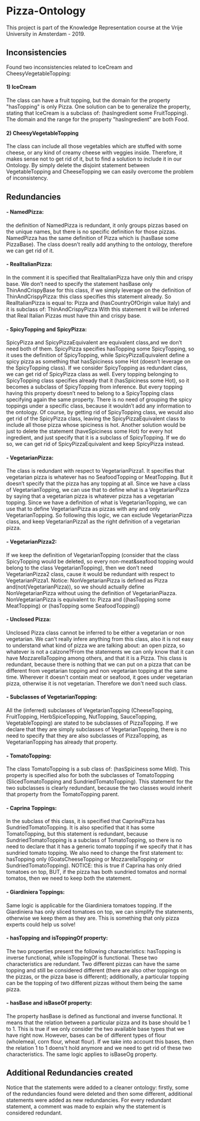 # Pizza-Ontology #
This project is part of the Knowledge Representation course at the Vrije University in Amsterdam - 2019.

## Inconsistencies ##

Found two inconsistencies related to IceCream and CheesyVegetableTopping: 
   #### 1) IceCream 
   The class can have a fruit topping, but the domain for the property "hasTopping" is only Pizza. One solution can be to generalize the property, stating that IceCream is a subclass of: (hasIngredient some FruitTopping). The domain and the range for the property "hasIngredient" are both Food.
   #### 2) CheesyVegetableTopping 
   The class can include all those vegetables which are stuffed with some cheese, or any kind of creamy cheese with veggies inside. Therefore, it makes sense not to get rid of it, but to find a solution to include it in our Ontology. By simply delete the disjoint statement between VegetableTopping and CheeseTopping we can easily overcome the problem of inconsistency. 

## Redundancies ##

#### - NamedPizza: 
the definition of NamedPizza is redundant, it only groups pizzas based on the unique names, but there is no specific definition for those pizzas. NamedPizza has the same definition of Pizza which is (hasBase some PizzaBase). The class doesn’t really add anything to the ontology, therefore we can get rid of it.

#### - RealItalianPizza: 
In the comment it is specified that RealItalianPizza have only thin and crispy base. We don’t need to specify the statement hasBase only ThinAndCrispyBase for this class, if we simply leverage on the definition of ThinAndCrispyPizza: this class specifies this statement already. 
So RealItalianPizza is equal to: Pizza and (hasCountryOfOrigin value Italy) and it is subclass of: ThinAndCrispyPizza
With this statement it will be inferred that Real Italian Pizzas must have thin and crispy base.

#### - SpicyTopping and SpicyPizza: 
SpicyPizza and SpicyPizzaEquivalent are equivalent class,and we don’t need both of them. SpicyPizza specifies hasTopping some SpicyTopping, so it uses the definition of SpicyTopping, while SpicyPizzaEquivalent define a spicy pizza as something that hasSpiciness some Hot (doesn’t leverage on the SpicyTopping class). If we consider SpicyTopping as redundant class, we can get rid of SpicyPizza class as well. Every topping belonging to SpicyTopping class specifies already that it (hasSpiciness some Hot), so it becomes a subclass of SpicyTopping from inference. But every topping having this property doesn’t need to belong to a SpicyTopping class specifying again the same property. There is no need of grouping the spicy toppings under a specific class, because it wouldn’t add any information to the ontology. Of course, by getting rid of SpicyTopping class, we would also get rid of the SpicyPizza class, leaving the SpicyPizzaEquivalent class to include all those pizza whose spiciness is hot. 
Another solution would be just to delete the statement (haveSpiciness some Hot) for every hot ingredient, and just specify that it is a subclass of SpicyTopping. If we do so, we can get rid of SpicyPizzaEquivalent and keep SpicyPizza instead.

#### - VegetarianPizza:
The class is redundant with respect to VegetarianPizza1. It specifies that vegetarian pizza is whatever has no SeafoodTopping or MeatTopping. But it doesn’t specify that the pizza has any topping at all. Since we have a class of VegetarianTopping, we can use that to define what is a VegetarianPizza by saying that a vegetarian pizza is whatever pizza has a vegetarian topping. Since we have a definition of what is VegetarianTopping, we can use that to define VegetarianPizza as pizzas with any and only VegetarianTopping. So following this logic, we can exclude VegetarianPizza class, and keep VegetarianPizza1 as the right definition of a vegetarian pizza.

#### - VegetarianPizza2:
If we keep the definition of VegetarianTopping (consider that the class SpicyTopping would be deleted, so every non-meat&seafood topping would belong to the class VegetarianTopping), then we don’t need VegetarianPizza2 class, cause it would be redundant with respect to VegetarianPizza1. Notice: NonVegetarianPizza is defined as Pizza and(not(VegetarianPizza)), so we should actually define NonVegetarianPizza without using the definition of VegetarianPiazza. 
NonVegetarianPizza is equivalent to: Pizza and ((hasTopping some MeatTopping) or (hasTopping some SeafoodTopping))

#### - Unclosed Pizza:
Unclosed Pizza class cannot be inferred to be either a vegetarian or non vegetarian. We can't really infere anything from this class, also it is not easy to understand what kind of pizza we are talking about: an open pizza, so whatever is not a calzone?From the statements we can only know that it can have MozzarellaTopping among others, and that it is a Pizza. This class is redundant, because there is nothing that we can put on a pizza that can be different from vegetarian topping and non vegetarian topping at the same time. Wherever it doesn't contain meat or seafood, it goes under vegetarian pizza, otherwise it is not vegetarian. Therefore we don't need such class.

#### - Subclasses of VegetarianTopping:
All the (inferred) subclasses of VegetarianTopping (CheeseTopping, FruitTopping, HerbSpiceTopping, NutTopping, SauceTopping, VegetableTopping) are stated to be subclasses of PizzaTopping. If we declare that they are simply subclasses of VegetarianTopping, there is no need to specify that they are also subclasses of PizzaTopping, as VegetarianTopping has already that property.

#### - TomatoTopping: 
The class TomatoTopping is a sub class of: (hasSpiciness some Mild). This property is specified also for both the subclasses of TomatoTopping (SlicedTomatoTopping and SundriedTomatoTopping). This statement for the two subclasses is clearly redundant, because the two classes would inherit that property from the TomatoTopping parent. 

#### - Caprina Toppings: 
In the subclass of this class, it is specified that CaprinaPizza has SundriedTomatoTopping. It is also specified that it has some TomatoTopping, but this statement is redundant, because SundriedTomatoTopping is a subclass of TomatoTopping, so there is no need to declare that it has a generic tomato topping if we specify that it has sundried tomato topping. We also need to change the first statement to: hasTopping only (GoatsCheeseTopping or MozzarellaTopping or SundriedTomatoTopping).
NOTICE: this is true if Caprina has only dried tomatoes on top, BUT, if the pizza has both sundried tomatos and normal tomatos, then we need to keep both the statement.

#### - Giardiniera Toppings: 
Same logic is applicable for the Giardiniera tomatoes topping. If the Giardiniera has only sliced tomatoes on top, we can simplify the statements, otherwise we keep them as they are. This is something that only pizza experts could help us solve!

#### - hasTopping and isToppingOf property:
The two properties present the following characteristics: hasTopping is inverse functional, while isToppingOf is functional. These two characteristics are redundant. Two different pizzas can have the same topping and still be considered different (there are also other toppings on the pizzas, or the pizza base is different); additionally, a particular topping can be the topping of two different pizzas without them being the same pizza. 

#### - hasBase and isBaseOf property:
The property hasBase is defined as functional and inverse functional. It means that the relation between a particular pizza and its base should be 1 to 1. This is true if we only consider the two available base types that we have right now. However, bases can be of different types of flour (wholemeal, corn flour, wheat flour). If we take into account this bases, then the relation 1 to 1 doens't hold anymore and we need to get rid of these two characteristics. The same logic applies to isBaseOg property.


## Additional Redundancies created ##
Notice that the statements were added to a cleaner ontology: firstly, some of the redundancies found were deleted and then some different, additional statements were added as new redundancies. For every redundant statement, a comment was made to explain why the statement is considered redundant.

